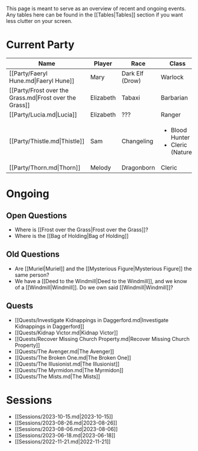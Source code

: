 This page is meant to serve as an overview of recent and ongoing events. Any tables here can be found in the [[Tables|Tables]] section if you want less clutter on your screen.

# Current Party


| Name                                                    | Player    | Race            | Class                                                  |
| ------------------------------------------------------- | --------- | --------------- | ------------------------------------------------------ |
| [[Party/Faeryl Hune.md\|Faeryl Hune]]                   | Mary      | Dark Elf (Drow) | Warlock                                                |
| [[Party/Frost over the Grass.md\|Frost over the Grass]] | Elizabeth | Tabaxi          | Barbarian                                              |
| [[Party/Lucia.md\|Lucia]]                               | Elizabeth | ???             | Ranger                                                 |
| [[Party/Thistle.md\|Thistle]]                           | Sam       | Changeling      | <ul><li>Blood Hunter</li><li>Cleric (Nature)</li></ul> |
| [[Party/Thorn.md\|Thorn]]                               | Melody    | Dragonborn      | Cleric                                                 |


# Ongoing
## Open Questions

- Where is [[Frost over the Grass|Frost over the Grass]]?
- Where is the [[Bag of Holding|Bag of Holding]]

## Old Questions
- Are [[Muriel|Muriel]] and the [[Mysterious Figure|Mysterious Figure]] the same person?
- We have a [[Deed to the Windmill|Deed to the Windmill]], and we know of a [[Windmill|Windmill]]. Do we own said [[Windmill|Windmill]]?

## Quests
- [[Quests/Investigate Kidnappings in Daggerford.md|Investigate Kidnappings in Daggerford]]
- [[Quests/Kidnap Victor.md|Kidnap Victor]]
- [[Quests/Recover Missing Church Property.md|Recover Missing Church Property]]
- [[Quests/The Avenger.md|The Avenger]]
- [[Quests/The Broken One.md|The Broken One]]
- [[Quests/The Illusionist.md|The Illusionist]]
- [[Quests/The Myrmidon.md|The Myrmidon]]
- [[Quests/The Mists.md|The Mists]]

# Sessions
- [[Sessions/2023-10-15.md|2023-10-15]]
- [[Sessions/2023-08-26.md|2023-08-26]]
- [[Sessions/2023-08-06.md|2023-08-06]]
- [[Sessions/2023-06-18.md|2023-06-18]]
- [[Sessions/2022-11-21.md|2022-11-21]]
